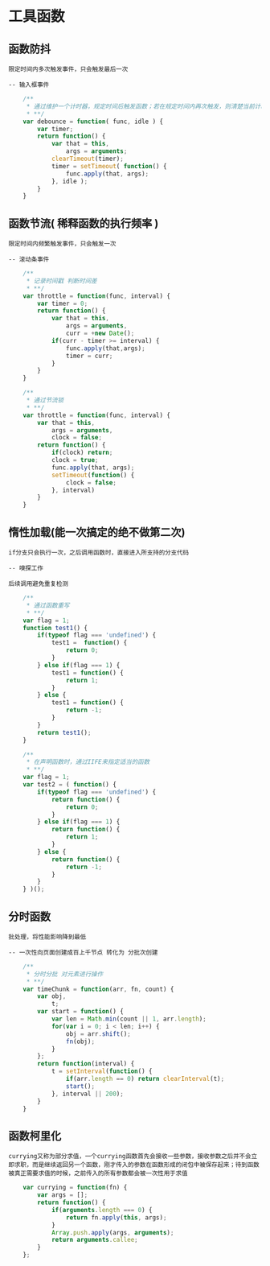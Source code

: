 # 工具函数

## 函数防抖

    限定时间内多次触发事件，只会触发最后一次

    -- 输入框事件

```javascript
    /**
     * 通过维护一个计时器，规定时间后触发函数；若在规定时间内再次触发，则清楚当前计时器，然后重新设置计时器
     * **/
    var debounce = function( func, idle ) {
        var timer;
        return function() {
            var that = this,
                args = arguments;
            clearTimeout(timer);
            timer = setTimeout( function() {
                func.apply(that, args);
            }, idle );
        }
    }
```

## 函数节流( 稀释函数的执行频率 )

    限定时间内频繁触发事件，只会触发一次

    -- 滚动条事件

```javascript
    /**
     * 记录时间戳 判断时间差
     * **/
    var throttle = function(func, interval) {
        var timer = 0;
        return function() {
            var that = this,
                args = arguments,
                curr = +new Date();
            if(curr - timer >= interval) {
                func.apply(that,args);
                timer = curr;
            }
        }
    }

    /**
     * 通过节流锁
     * **/
    var throttle = function(func, interval) {
        var that = this,
            args = arguments,
            clock = false;
        return function() {
            if(clock) return;
            clock = true;
            func.apply(that, args);
            setTimeout(function() {
                clock = false;
            }, interval)
        }
    }
```

## 惰性加载(能一次搞定的绝不做第二次)

    if分支只会执行一次，之后调用函数时，直接进入所支持的分支代码

    -- 嗅探工作

    后续调用避免重复检测

```javascript
    /**
     * 通过函数重写
     * **/
    var flag = 1;
    function test1() {
        if(typeof flag === 'undefined') {
            test1 =  function() {
                return 0;
            }
        } else if(flag === 1) {
            test1 = function() {
                return 1;
            }
        } else {
            test1 = function() {
                return -1;
            }
        }
        return test1();
    }
```

```javascript
    /**
     * 在声明函数时，通过IIFE来指定适当的函数
     * **/
    var flag = 1;
    var test2 = ( function() {
        if(typeof flag === 'undefined') {
            return function() {
                return 0;
            }
        } else if(flag === 1) {
            return function() {
                return 1;
            }
        } else {
            return function() {
                return -1;
            }
        }
    } )();
```

## 分时函数

    批处理，将性能影响降到最低

    -- 一次性向页面创建成百上千节点 转化为 分批次创建

```javascript
    /**
     * 分时分批 对元素进行操作
     * **/
    var timeChunk = function(arr, fn, count) {
        var obj,
            t;
        var start = function() {
            var len = Math.min(count || 1, arr.length);
            for(var i = 0; i < len; i++) {
                obj = arr.shift();
                fn(obj);
            }
        };
        return function(interval) {
            t = setInterval(function() {
                if(arr.length == 0) return clearInterval(t);
                start();
            }, interval || 200);
        }
    }
```

## 函数柯里化

    currying又称为部分求值，一个currying函数首先会接收一些参数，接收参数之后并不会立即求职，而是继续返回另一个函数，刚才传入的参数在函数形成的闭包中被保存起来；待到函数被真正需要求值的时候，之前传入的所有参数都会被一次性用于求值

```javascript
    var currying = function(fn) {
        var args = [];
        return function() {
            if(arguments.length === 0) {
                return fn.apply(this, args);
            }
            Array.push.apply(args, arguments);
            return arguments.callee;
        }
    };
```